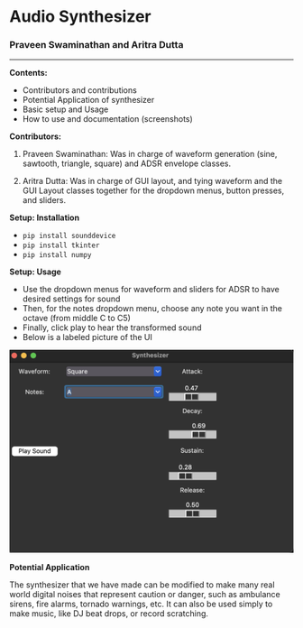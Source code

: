 # Audio Synthesizer

### Praveen Swaminathan and Aritra Dutta

---

**Contents:**
- Contributors and contributions
- Potential Application of synthesizer
- Basic setup and Usage
- How to use and documentation (screenshots)


**Contributors:**
1. Praveen Swaminathan: Was in charge of waveform generation (sine, sawtooth, triangle, square) and ADSR envelope classes.

2. Aritra Dutta: Was in charge of GUI layout, and tying waveform and the GUI Layout classes together for the dropdown menus, button presses, and sliders.



**Setup: Installation**
- ``pip install sounddevice``
- ``pip install tkinter``
- ``pip install numpy``



**Setup: Usage**
- Use the dropdown menus for waveform and sliders for ADSR to have desired settings for sound
- Then, for the notes dropdown menu, choose any note you want in the octave (from middle C to C5)
- Finally, click play to hear the transformed sound
- Below is a labeled picture of the UI

![](SynthDemo.png)


**Potential Application**

The synthesizer that we have made can be modified to make many real world digital noises that represent caution or danger, such as ambulance sirens, fire alarms, tornado warnings, etc. It can also be used simply to make music, like DJ beat drops, or record scratching. 


